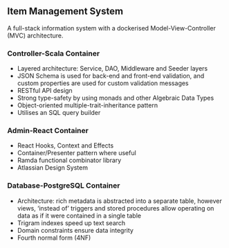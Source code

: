 ## Item Management System

A full-stack information system with a dockerised Model-View-Controller (MVC) architecture.

### Controller-Scala Container

* Layered architecture: Service, DAO, Middleware and Seeder layers
* JSON Schema is used for back-end and front-end validation, and custom properties are used for custom validation messages
* RESTful API design
* Strong type-safety by using monads and other Algebraic Data Types
* Object-oriented multiple-trait-inheritance pattern
* Utilises an SQL query builder

### Admin-React Container

* React Hooks, Context and Effects
* Container/Presenter pattern where useful
* Ramda functional combinator library
* Atlassian Design System

### Database-PostgreSQL Container

* Architecture: rich metadata is abstracted into a separate table, however views, ‘instead of’ triggers and stored procedures allow operating on data as if it were contained in a single table
* Trigram indexes speed up text search
* Domain constraints ensure data integrity
* Fourth normal form (4NF)
